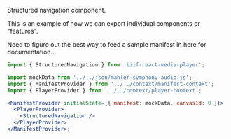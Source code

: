 Structured navigation component.

This is an example of how we can export individual components or "features".

Need to figure out the best way to feed a sample manifest in here for documentation...

```js static
import { StructuredNavigation } from 'iiif-react-media-player';
```

```jsx inside Markdown
import mockData from '../../json/mahler-symphony-audio.js';
import { ManifestProvider } from '../../context/manifest-context';
import { PlayerProvider } from '../../context/player-context';

<ManifestProvider initialState={{ manifest: mockData, canvasId: 0 }}>
  <PlayerProvider>
    <StructuredNavigation />
  </PlayerProvider>
</ManifestProvider>;
```
